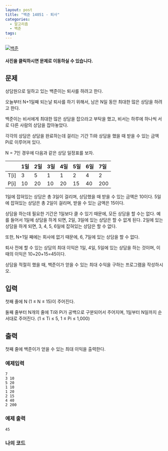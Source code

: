 ```yaml
---
layout: post
title: "백준 14051 - 퇴사"
categories:
  - 알고리즘
  - 백준
tags:
---
```


[![백준](https://d2gd6pc034wcta.cloudfront.net/images/logo@2x.png)](https://www.acmicpc.net/problem/11041)
#### 사진을 클릭하시면 문제로 이동하실 수 있습니다.


## 문제

상담원으로 일하고 있는 백준이는 퇴사를 하려고 한다.

오늘부터 N+1일째 되는날 퇴사를 하기 위해서, 남은 N일 동안 최대한 많은 상담을 하려고 한다.

백준이는 비서에게 최대한 많은 상담을 잡으라고 부탁을 했고, 비서는 하루에 하나씩 서로 다른 사람의 상담을 잡아놓았다.

각각의 상담은 상담을 완료하는데 걸리는 기간 Ti와 상담을 했을 때 받을 수 있는 금액 Pi로 이루어져 있다.

N = 7인 경우에 다음과 같은 상담 일정표를 보자.

|            | 1일 | 2일 | 3일     | 4일     | 5일     | 6일     | 7일     |
| :------------- | :------------- | :------------- | :------------- | :------------- | :------------- | :------------- | :------------- |
| T[i]       | 3       | 5       | 1       | 1       | 2      | 4       | 2       |
| P[i]       | 10       | 20      | 10       | 20       |15       | 40       |200       |

1일에 잡혀있는 상담은 총 3일이 걸리며, 상담했을 때 받을 수 있는 금액은 10이다. 5일에 잡혀있는 상담은 총 2일이 걸리며, 받을 수 있는 금액은 15이다.

상담을 하는데 필요한 기간은 1일보다 클 수 있기 때문에, 모든 상담을 할 수는 없다. 예를 들어서 1일에 상담을 하게 되면, 2일, 3일에 있는 상담은 할 수 없게 된다. 2일에 있는 상담을 하게 되면, 3, 4, 5, 6일에 잡혀있는 상담은 할 수 없다.

또한, N+1일 째에는 회사에 없기 때문에, 6, 7일에 있는 상담을 할 수 없다.

퇴사 전에 할 수 있는 상담의 최대 이익은 1일, 4일, 5일에 있는 상담을 하는 것이며, 이 때의 이익은 10+20+15=45이다.

상담을 적절히 했을 때, 백준이가 얻을 수 있는 최대 수익을 구하는 프로그램을 작성하시오.



## 입력

첫째 줄에 N (1 ≤ N ≤ 15)이 주어진다.

둘째 줄부터 N개의 줄에 Ti와 Pi가 공백으로 구분되어서 주어지며, 1일부터 N일까지 순서대로 주어진다. (1 ≤ Ti ≤ 5, 1 ≤ Pi ≤ 1,000)


## 출력

 첫째 줄에 백준이가 얻을 수 있는 최대 이익을 출력한다.



### 예제입력
```
7
3 10
5 20
1 10
1 20
2 15
4 40
2 200
```

### 예제 출력
```
45
```

### 나의 코드
<script src="https://gist.github.com/Yesdoing/e08a420c5624bcd4229ed89ecedce530.js"></script>
